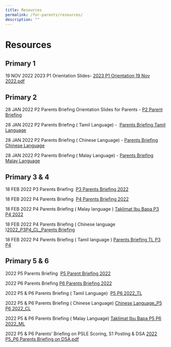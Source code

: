 ```yaml
---
title: Resources
permalink: /for-parents/resources/
description: ""
---
```

# Resources

Primary 1
---------

19 NOV 2022 2023 P1 Orientation Slides- [2023 P1 Orientation 19 Nov 2022.pdf](https://lianhuapri.moe.edu.sg/qql/slot/u493/Parents/Slides%20for%20P1%20Orientation/2023%20P1%20Orientation%2019%20Nov%202022.pdf)

Primary 2
---------

  
28 JAN 2022 P2 Parents Briefing Orientation Slides for Parents - [P2 Parent Briefing](https://lianhuapri-moe-edu-sg-admin.cwp.sg/qql/slot/u493/Parents%20Briefing/P2%20Parent%20Briefing%2028%20Jan%202022.pdf)  
  
28 JAN 2022 P2 Parents Briefing ( Tamil Language) -  [Parents Briefing Tamil Language](https://lianhuapri-moe-edu-sg-admin.cwp.sg/qql/slot/u493/Parents%20Briefing/Parents%20Briefing%20P2.TLpdf.pdf)    
  
28 JAN 2022 P2 Parents Briefing ( Chinese Language) - [Parents Briefing Chinese Language](https://lianhuapri-moe-edu-sg-admin.cwp.sg/qql/slot/u493/Parents%20Briefing/2022_P2_Parents%20BriefingCL.pdf)  
  
28 JAN 2022 P2 Parents Briefing ( Malay Language) - [Parents Briefing Malay Language](https://lianhuapri-moe-edu-sg-admin.cwp.sg/qql/slot/u493/Parents%20Briefing/Taklimat%20Ibu%20bapa%20P2%202022.pdf)

Primary 3 & 4
-------------

18 FEB 2022 P3 Parents Briefing  [P3 Parents Briefing 2022](https://lianhuapri.moe.edu.sg/qql/slot/u493/Parents%20Briefing/PARENTS%20brief%202022/P3%20Parents%20Briefing%202022.pdf)  
  
18 FEB 2022 P4 Parents Briefing  [P4 Parents Briefing 2022](https://lianhuapri-moe-edu-sg-admin.cwp.sg/qql/slot/u493/Parents%20Briefing/PARENTS%20brief%202022/P4%20Parents%20Briefing%202022.pdf)  
  
18 FEB 2022 P4 Parents Briefing ( Malay language ) [Taklimat Ibu Bapa P3 P4 2022](https://lianhuapri.moe.edu.sg/qql/slot/u493/Parents%20Briefing/PARENTS%20brief%202022/Taklimat%20Ibu%20Bapa%20P3%20%20P4%202022.pptx)  
  
18 FEB 2022 P4 Parents Briefing ( Chinese language )[2022\_P3P4\_CL\_Parents Briefing](https://lianhuapri.moe.edu.sg/qql/slot/u493/Parents%20Briefing/PARENTS%20brief%202022/2022_P3P4_CL_Parents%20Briefing.pdf)  
  
18 FEB 2022 P4 Parents Briefing ( Tamil language ) [Parents Briefing TL P3 P4](https://lianhuapri.moe.edu.sg/qql/slot/u493/Parents%20Briefing/PARENTS%20brief%202022/Parents%20Briefing%20TL%20P3%20%20P4.pdf)  

Primary 5 & 6
-------------

2022 P5 Parents Briefing  [P5 Parent Briefing 2022](https://lianhuapri.moe.edu.sg/qql/slot/u493/Parents%20Briefing/PARENTS%20brief%202022/P5%20Parent%20Briefing%202022_PDF.pdf)  
  
2022 P6 Parents Briefing [P6 Parents Briefing 2022](https://lianhuapri.moe.edu.sg/qql/slot/u493/Parents%20Briefing/PARENTS%20brief%202022/P6%20Parents%20Briefing%202022_PDF.pdf)  
  
2022 P5 & P6 Parents Briefing ( Tamil Language)  [P5 P6 2022\_TL](https://lianhuapri.moe.edu.sg/qql/slot/u493/Parents%20Briefing/PARENTS%20brief%202022/%20%20P5%20%20P6%202022_TL_PDF.pdf)  
  
2022 P5 & P6 Parents Briefing ( Chinese Language) [Chinese Language\_P5 P6 2022\_CL](https://lianhuapri.moe.edu.sg/qql/slot/u493/Parents%20Briefing/PARENTS%20brief%202022/Chinese%20Language_P5%20%20P6%202022_CL_PDF.pdf)  
  
2022 P5 & P6 Parents Briefing ( Malay Language) [Taklimat Ibu Bapa P5 P6 2022\_ML](https://lianhuapri.moe.edu.sg/qql/slot/u493/Parents%20Briefing/PARENTS%20brief%202022/Taklimat%20Ibu%20Bapa%20P5%20%20P6%202022_ML_PDF.pdf)  
  
2022 P5 & P6 Parents’ Briefing on PSLE Scoring, S1 Posting & DSA [2022 P5\_P6 Parents Briefing on DSA.pdf](https://lianhuapri.moe.edu.sg/qql/slot/u493/Briefing%20Slides/2022%20P5_P6%20Parents%20Briefing%20on%20DSA.pdf)